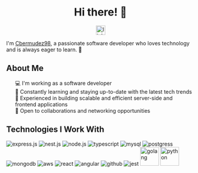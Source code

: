 <h1 align="center">Hi there! 👋</h1>

<div align="center">
  <a href="https://www.linkedin.com/in/cesar-bermudez-sierra/" target="_blank">
    <img src="https://img.shields.io/static/v1?message=LinkedIn&logo=linkedin&label=&color=0077B5&logoColor=white&labelColor=&style=for-the-badge" height="25" alt="linkedin logo"  />
  </a>
</div>

<p>I'm <a href="https://github.com/Cbermudez98">Cbermudez98</a>, a passionate software developer who loves technology and is always eager to learn. 🚀</p>

<h2>About Me</h2>

<ul style="list-style-type: none;">
  <li>💻 I'm working as a software developer</li>
  <li>🌱 Constantly learning and staying up-to-date with the latest tech trends</li>
  <li>🧰 Experienced in building scalable and efficient server-side and frontend applications</li>
  <li>🤝 Open to collaborations and networking opportunities</li>
</ul>

<h2 align="left">Technologies I Work With</h2>

<p align="left">
  <img src="https://github.com/Cbermudez98/Cbermudez98/assets/54110212/9c200782-56bc-4ecb-95b6-c97abb008acc" alt="express.js">
  <img src="https://github.com/Cbermudez98/Cbermudez98/assets/54110212/f4c23049-1209-4aa1-b301-2cd80144b5cb" alt="nest.js">
  <img src="https://github.com/Cbermudez98/Cbermudez98/assets/54110212/fa97a5fd-86ae-4e0d-9ac6-4998882e2d6a" alt="node.js">
  <img src="https://github.com/Cbermudez98/Cbermudez98/assets/54110212/88c15290-e5e3-4d89-8643-e21c08d66fc9" alt="typescript">
  <img src="https://github.com/Cbermudez98/Cbermudez98/assets/54110212/15de2b0d-e6b4-4e0a-9f51-ee1307b265f1" alt="mysql">
  <img src="https://github.com/Cbermudez98/Cbermudez98/assets/54110212/c119e431-d1ca-47cf-a5df-08e61df646b5" alt="postgress">
  <img src="https://github.com/Cbermudez98/Cbermudez98/assets/54110212/a40e14fb-7cd6-4a6a-ba36-0316d100c256" alt="mongodb">
  <img src="https://github.com/Cbermudez98/Cbermudez98/assets/54110212/b25550ea-77c9-420a-82f3-41a24b6ef1fa" alt="aws">
  <img src="https://github.com/Cbermudez98/Cbermudez98/assets/54110212/5799f75f-ea1a-446f-8f04-f80fea71490f" alt="react">
  <img src="https://github.com/Cbermudez98/Cbermudez98/assets/54110212/36c21af7-ba7a-4da0-a887-a777bb69e3f5" alt="angular">
  <img src="https://github.com/Cbermudez98/Cbermudez98/assets/54110212/8510c6d7-f42b-4798-9db9-c31917a83686" alt="github">
  <img src="https://github.com/Cbermudez98/Cbermudez98/assets/54110212/b4d2a8bb-6739-44a7-89b4-34845699edec" alt="jest">
  <img src="https://github.com/Cbermudez98/Cbermudez98/assets/54110212/68ddbab1-cb8b-455b-bed6-03e71799c559" width="50" height="50" alt="golang">
  <img src="https://github.com/Cbermudez98/Cbermudez98/assets/54110212/ebbc8e90-14ce-428c-bc80-568806be15f9" width="50" height="50" alt="python">
</p>

